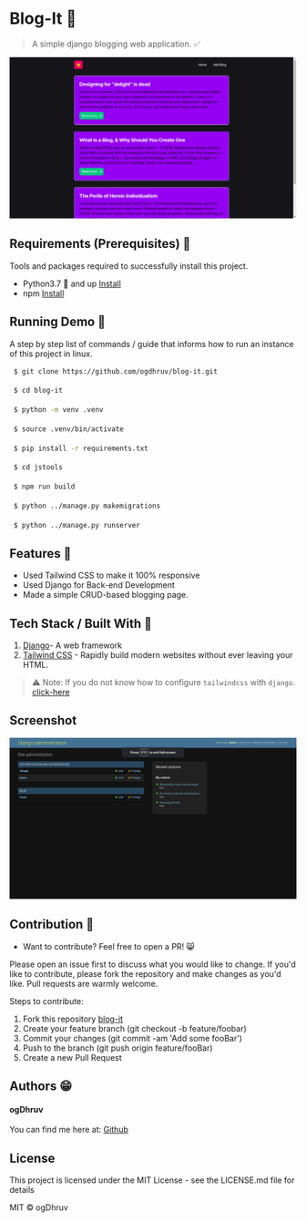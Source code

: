 # Blog-It 📰️

> A simple django blogging web application. ✅️

![demo](images/blog-it.png)


## Requirements  (Prerequisites) 📝
Tools and packages required to successfully install this project.
* Python3.7 🐍 and up [Install](https://python.org) 
* npm [Install](https://github.com/nvm-sh/nvm)

## Running Demo 🔨
A step by step list of commands / guide that informs how to run an instance of this project in linux.
```sh
 $ git clone https://github.com/ogdhruv/blog-it.git

 $ cd blog-it

 $ python -m venv .venv

 $ source .venv/bin/activate

 $ pip install -r requirements.txt

 $ cd jstools

 $ npm run build

 $ python ../manage.py makemigrations

 $ python ../manage.py runserver
```


## Features 🌟

* Used Tailwind CSS to make it 100% responsive
* Used Django for Back-end Development
* Made a simple CRUD-based blogging page.


## Tech Stack / Built With 📜️

1. [Django](https://www.djangoproject.com/)- A web framework
2. [Tailwind CSS](https://tailwindcss.com/) - Rapidly build modern websites without ever leaving your HTML.

> ⚠️ Note: If you do not know how to configure  `tailwindcss` with `django`. [click-here](https://django-tailwind.readthedocs.io/en/latest/installation.html)

## Screenshot
![admin](images/admin.png)

## Contribution 🤝
- Want to contribute? Feel free to open a PR! 😸

Please open an issue first to discuss what you would like to change. If you'd like to contribute, please fork the repository and make changes as you'd like. Pull requests are warmly welcome.

Steps to contribute:
1. Fork this repository [blog-it](https://github.com/ogdhruv/blog-it.git)
2. Create your feature branch (git checkout -b feature/foobar)
3. Commit your changes (git commit -am 'Add some fooBar')
4. Push to the branch (git push origin feature/fooBar)
5. Create a new Pull Request

## Authors 😁️
 
#### ogDhruv
 
 You can find me here at:
[Github](https://github.com/ogdhruv)


## License
This project is licensed under the MIT License - see the LICENSE.md file for details

MIT © ogDhruv